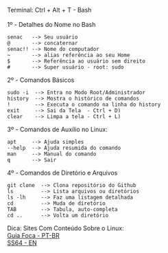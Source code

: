  Terminal: Ctrl + Alt + T - Bash<br><br>
1º - Detalhes do Nome no Bash
 
    senac   --> Seu usuário
    @       --> concaternar
    senac!! --> Nome do computador
    ~       --> alias referência ao seu Home
    $       --> Referência ao usuário sem direito
    #       --> Super usuário - root: sudo
  
2º - Comandos Básicos
  
    sudo -i  --> Entra no Modo Root/Administrador
    history  --> Mostra o histórico de comandos
    !        --> Executa o comando na linha do history
    exit     --> Sai da Tela  - Ctrl + D)
    clear    --> Limpa a tela - Ctrl + L)
  
3º - Comandos de Auxílio no Linux:
  
    apt     --> Ajuda simples
    --help  --> Ajuda resumida do comando
    man     --> Manual do comando
    q       --> Sair
  
4º - Comandos de Diretório e Arquivos
  
    git clone  --> Clona repositório do Github
    ls         --> Lista arquivos ou diretórios
    ls -lh     --> Faz uma listagem detalhada
    cd         --> Muda de diretório
    TAB        --> Tabula, auto-completa
    cd ..      --> Volta um diretório
  
Dica: Sites Com Conteúdo Sobre o Linux:<br>
<a href="https://www.guiafoca.org/" target="_blank">Guia Foca - PT-BR </a><br>
<a href="https://ss64.com/bash/" target="_blank">SS64 - EN</a> 
